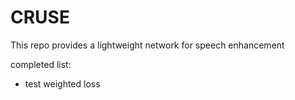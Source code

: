 <!--
 * @Author: Okrio
 * @Date: 2022-02-12 11:11:09
 * @LastEditTime: 2022-03-03 00:02:21
 * @LastEditors: Please set LastEditors
 * @Description: CRUSE Network Introdution
 * @FilePath: /CRUSE/README.md
-->
# CRUSE
This repo provides a lightweight network for speech enhancement

completed list:
- test weighted loss

